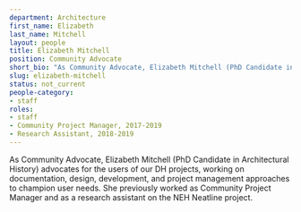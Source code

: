 ```yaml
---
department: Architecture
first_name: Elizabeth
last_name: Mitchell
layout: people
title: Elizabeth Mitchell
position: Community Advocate
short_bio: "As Community Advocate, Elizabeth Mitchell (PhD Candidate in Architectural History) advocates for the users of our DH projects, working on documentation, design, development, and project management approaches to champion user needs."
slug: elizabeth-mitchell
status: not_current
people-category:
- staff
roles:
- staff
- Community Project Manager, 2017-2019
- Research Assistant, 2018-2019
---
```


As Community Advocate, Elizabeth Mitchell (PhD Candidate in Architectural History) advocates for the users of our DH projects, working on documentation, design, development, and project management approaches to champion user needs. She previously worked as Community Project Manager and as a research assistant on the NEH Neatline project.
